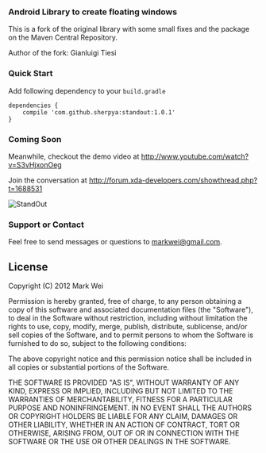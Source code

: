 ### Android Library to create floating windows
This is a fork of the original library with some small fixes
and the package on the Maven Central Repository.

Author of the fork: Gianluigi Tiesi

### Quick Start
Add following dependency to your `build.gradle`

    dependencies {
        compile 'com.github.sherpya:standout:1.0.1'
    }

### Coming Soon
Meanwhile, checkout the demo video at http://www.youtube.com/watch?v=S3vHjxonOeg

Join the conversation at http://forum.xda-developers.com/showthread.php?t=1688531

![StandOut](https://dl.dropbox.com/u/30367/hosted/StandOut.png)

### Support or Contact
Feel free to send messages or questions to markwei@gmail.com.

License
-------

Copyright (C) 2012 Mark Wei

Permission is hereby granted, free of charge, to any person obtaining a copy
of this software and associated documentation files (the "Software"), to deal
in the Software without restriction, including without limitation the rights
to use, copy, modify, merge, publish, distribute, sublicense, and/or sell
copies of the Software, and to permit persons to whom the Software is furnished
to do so, subject to the following conditions:

The above copyright notice and this permission notice shall be included in
all copies or substantial portions of the Software.

THE SOFTWARE IS PROVIDED "AS IS", WITHOUT WARRANTY OF ANY KIND, EXPRESS OR IMPLIED,
INCLUDING BUT NOT LIMITED TO THE WARRANTIES OF MERCHANTABILITY, FITNESS FOR A
PARTICULAR PURPOSE AND NONINFRINGEMENT. IN NO EVENT SHALL THE AUTHORS OR COPYRIGHT
HOLDERS BE LIABLE FOR ANY CLAIM, DAMAGES OR OTHER LIABILITY, WHETHER IN AN ACTION
OF CONTRACT, TORT OR OTHERWISE, ARISING FROM, OUT OF OR IN CONNECTION WITH THE
SOFTWARE OR THE USE OR OTHER DEALINGS IN THE SOFTWARE.
